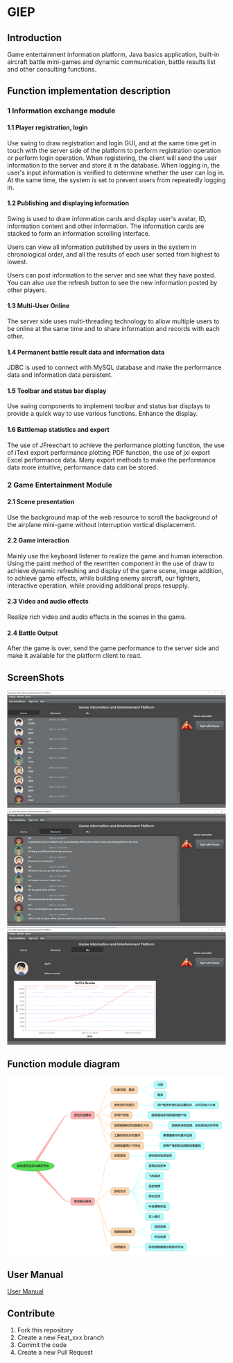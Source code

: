 # GIEP

## Introduction
Game entertainment information platform, Java basics application, built-in aircraft battle mini-games and dynamic communication, battle results list and other consulting functions.

## Function implementation description

### 1 Information exchange module

#### 1.1 Player registration, login

Use swing to draw registration and login GUI, and at the same time get in touch with the server side of the platform to perform registration operation or perform login operation. When registering, the client will send the user information to the server and store it in the database. When logging in, the user's input information is verified to determine whether the user can log in. At the same time, the system is set to prevent users from repeatedly logging in.

#### 1.2 Publishing and displaying information

Swing is used to draw information cards and display user's avatar, ID, information content and other information. The information cards are stacked to form an information scrolling interface.

Users can view all information published by users in the system in chronological order, and all the results of each user sorted from highest to lowest.

Users can post information to the server and see what they have posted. You can also use the refresh button to see the new information posted by other players.

#### 1.3 Multi-User Online

The server side uses multi-threading technology to allow multiple users to be online at the same time and to share information and records with each other.

#### 1.4 Permanent battle result data and information data

JDBC is used to connect with MySQL database and make the performance data and information data persistent.

#### 1.5 Toolbar and status bar display

Use swing components to implement toolbar and status bar displays to provide a quick way to use various functions. Enhance the display.

#### 1.6 Battlemap statistics and export

The use of JFreechart to achieve the performance plotting function, the use of iText export performance plotting PDF function, the use of jxl export Excel performance data. Many export methods to make the performance data more intuitive, performance data can be stored.

### 2 Game Entertainment Module

#### 2.1 Scene presentation

Use the background map of the web resource to scroll the background of the airplane mini-game without interruption vertical displacement.

#### 2.2 Game interaction

Mainly use the keyboard listener to realize the game and human interaction. Using the paint method of the rewritten component in the use of draw to achieve dynamic refreshing and display of the game scene, image addition, to achieve game effects, while building enemy aircraft, our fighters, interactive operation, while providing additional props resupply.

#### 2.3 Video and audio effects

Realize rich video and audio effects in the scenes in the game.

#### 2.4 Battle Output

After the game is over, send the game performance to the server side and make it available for the platform client to read.

## ScreenShots
![img.png](ScreenShot1.png)
![img.png](ScreenShot2.png)
![img.png](ScreenShot3.png)

## Function module diagram
![Function module diagram](功能模块图.png)

## User Manual

[User Manual](用户使用手册.pdf)

## Contribute

1. Fork this repository
2. Create a new Feat_xxx branch
3. Commit the code
4. Create a new Pull Request

